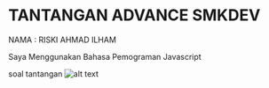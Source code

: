 # TANTANGAN ADVANCE SMKDEV

NAMA : RISKI AHMAD ILHAM

Saya Menggunakan Bahasa Pemograman Javascript

soal tantangan
![alt text](?raw=true)

